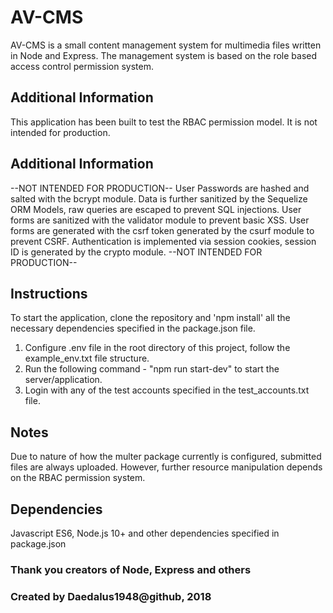 # AV-CMS

AV-CMS is a small content management system for multimedia files written in Node and Express.
The management system is based on the role based access control permission system.

## Additional Information

This application has been built to test the RBAC permission model. It is not intended for production.

## Additional Information

--NOT INTENDED FOR PRODUCTION--
User Passwords are hashed and salted with the bcrypt module.
Data is further sanitized by the Sequelize ORM Models, raw queries are escaped to prevent SQL injections.
User forms are sanitized with the validator module to prevent basic XSS.
User forms are generated with the csrf token generated by the csurf module to prevent CSRF.
Authentication is implemented via session cookies, session ID is generated by the crypto module.
--NOT INTENDED FOR PRODUCTION--

## Instructions

To start the application, clone the repository and 'npm install' 
all the necessary dependencies specified in the package.json file.

1) Configure .env file in the root directory of this project, follow the example_env.txt file structure.
2) Run the following command - "npm run start-dev" to start the server/application.
3) Login with any of the test accounts specified in the test_accounts.txt file.

## Notes

Due to nature of how the multer package currently is configured, submitted files are always uploaded.
However, further resource manipulation depends on the RBAC permission system.

## Dependencies

Javascript ES6, Node.js 10+ and other dependencies specified in package.json

### Thank you creators of Node, Express and others
### Created by Daedalus1948@github, 2018
